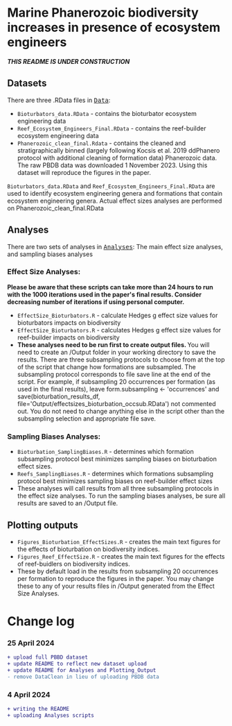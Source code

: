 # Marine Phanerozoic biodiversity increases in presence of ecosystem engineers

<i><b> THIS README IS UNDER CONSTRUCTION </i></b>

## Datasets
There are three .RData files in <kbd>[Data](https://github.com/atcribb/Ecosystem-Engineers-Biodiversity/tree/main/Data)</kbd>:
* ``Bioturbators_data.RData`` - contains the bioturbator ecosystem engineering data
* ``Reef_Ecosystem_Engineers_Final.RData`` - contains the reef-builder ecosystem engineering data
* ``Phanerozoic_clean_final.Rdata`` - contains the cleaned and stratigraphically binned (largely following Kocsis et al. 2019 ddPhanero protocol with additional cleaning of formation data) Phanerozoic data. The raw PBDB data was downloaded 1 November 2023. Using this dataset will reproduce the figures in the paper. 

 ``Bioturbators_data.RData`` and ``Reef_Ecosystem_Engineers_Final.RData`` are used to identify ecosystem engineering genera and formations that contain ecosystem engineering genera. Actual effect sizes analyses are performed on Phanerozoic_clean_final.RData 

## Analyses
There are two sets of analyses in <kbd>[Analyses](https://github.com/atcribb/Ecosystem-Engineers-Biodiversity/tree/main/Analyses)</kbd>: The main effect size analyses, and sampling biases analyses 

### Effect Size Analyses: 
<b> Please be aware that these scripts can take more than 24 hours to run with the 1000 iterations used in the paper's final results. Consider decreasing number of iterations if using personal computer. </b>

* ``EffectSize_Bioturbators.R`` - calculate Hedges g effect size values for bioturbators impacts on biodiversity
* ``EffectSize_Bioturbators.R`` - calculates Hedges g effect size values for reef-builder impacts on biodiversity
* <b> These analyses need to be run first to create output files. </b> You will need to create an /Output folder in your working directory to save the results. There are three subsampling protocols to choose from at the top of the script that change how formations are subsampled. The subsampling protocol corresponds to file save line at the end of the script. For example, if subsampling 20 occurrences per formation (as used in the final results), leave form.subsampling <- 'occurrences' and save(bioturbation_results_df, file='Output/effectsizes_bioturbation_occsub.RData') not commented out. You do not need to change anything else in the script other than the subsampling selection and appropriate file save. 

### Sampling Biases Analyses:
* ``Bioturbation_SamplingBiases.R`` - determines which formation subsampling protocol best minimizes sampling biases on bioturbation effect sizes.
* ``Reefs_SamplingBiases.R`` - determines which formations subsampling protocol best minimizes sampling biases on reef-builder effect sizes 
* These analyses will call results from all three subsampling protocols in the effect size analyses. To run the sampling biases analyses, be sure all results are saved to an /Output file.

## Plotting outputs 
* ``Figures_Bioturbation_EffectSizes.R`` - creates the main text figures for the effects of bioturbation on biodiversity indices.
* ``Figures_Reef_EffectSize.R`` - creates the main text figures for the effects of reef-buidlers on biodiversity indices.
* These by default load in the results from subsampling 20 occurrences per formation to reproduce the figures in the paper. You may change these to any of your results files in /Output generated from the Effect Size Analyses.

# Change log
### 25 April 2024
```diff
+ upload full PBBD dataset
+ update README to reflect new dataset upload
+ update README for Analyses and Plotting_Output
- remove DataClean in lieu of uploading PBDB data
```

### 4 April 2024
```diff
+ writing the README
+ uploading Analyses scripts
```


